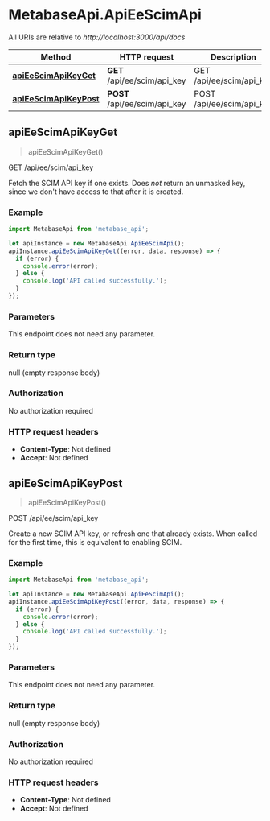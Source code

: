 # MetabaseApi.ApiEeScimApi

All URIs are relative to *http://localhost:3000/api/docs*

Method | HTTP request | Description
------------- | ------------- | -------------
[**apiEeScimApiKeyGet**](ApiEeScimApi.md#apiEeScimApiKeyGet) | **GET** /api/ee/scim/api_key | GET /api/ee/scim/api_key
[**apiEeScimApiKeyPost**](ApiEeScimApi.md#apiEeScimApiKeyPost) | **POST** /api/ee/scim/api_key | POST /api/ee/scim/api_key



## apiEeScimApiKeyGet

> apiEeScimApiKeyGet()

GET /api/ee/scim/api_key

Fetch the SCIM API key if one exists. Does *not* return an unmasked key, since we don&#39;t have access   to that after it is created.

### Example

```javascript
import MetabaseApi from 'metabase_api';

let apiInstance = new MetabaseApi.ApiEeScimApi();
apiInstance.apiEeScimApiKeyGet((error, data, response) => {
  if (error) {
    console.error(error);
  } else {
    console.log('API called successfully.');
  }
});
```

### Parameters

This endpoint does not need any parameter.

### Return type

null (empty response body)

### Authorization

No authorization required

### HTTP request headers

- **Content-Type**: Not defined
- **Accept**: Not defined


## apiEeScimApiKeyPost

> apiEeScimApiKeyPost()

POST /api/ee/scim/api_key

Create a new SCIM API key, or refresh one that already exists. When called for the first time,   this is equivalent to enabling SCIM.

### Example

```javascript
import MetabaseApi from 'metabase_api';

let apiInstance = new MetabaseApi.ApiEeScimApi();
apiInstance.apiEeScimApiKeyPost((error, data, response) => {
  if (error) {
    console.error(error);
  } else {
    console.log('API called successfully.');
  }
});
```

### Parameters

This endpoint does not need any parameter.

### Return type

null (empty response body)

### Authorization

No authorization required

### HTTP request headers

- **Content-Type**: Not defined
- **Accept**: Not defined

